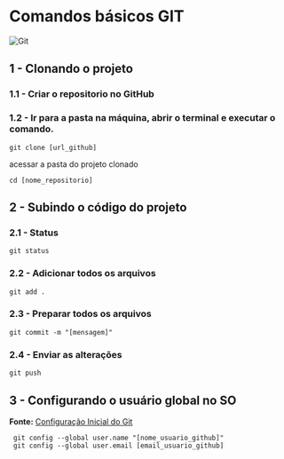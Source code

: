 # Comandos básicos GIT
![Git](dc_html/assets/github.png)
## 1 - Clonando o projeto

### 1.1 - Criar o repositorio no GitHub

### 1.2 - Ir para a pasta na máquina, abrir o terminal e executar o comando.

```shell
git clone [url_github]
 ```
 acessar a pasta do projeto clonado

 ```shell
cd [nome_repositorio]
 ```

## 2 - Subindo o código do projeto

### 2.1 - Status

```shell
git status
 ```
 
### 2.2 - Adicionar todos os arquivos

```shell
git add .
 ```

 ### 2.3 - Preparar todos os arquivos

 ```shell
git commit -m "[mensagem]"
 ```

 ### 2.4 - Enviar as alterações
 ```shell
git push
 ```

 ## 3 - Configurando o usuário global no SO
**Fonte:** [Configuração Inicial do Git](https://git-scm.com/book/pt-br/v2/Come%C3%A7ando-Configura%C3%A7%C3%A3o-Inicial-do-Git)
```shell
 git config --global user.name "[nome_usuario_github]"
 git config --global user.email [email_usuario_github]
 ```
 
